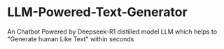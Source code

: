 # LLM-Powered-Text-Generator
An  Chatbot Powered by Deepseek-R1 distilled  model LLM which helps to "Generate human Like Text" within seconds

